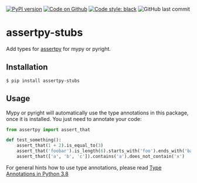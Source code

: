 [![PyPI version](https://badge.fury.io/py/Flask-HTTPAuth-stubs.svg)](https://pypi.org/project/Flask-HTTPAuth-stubs)
[![Code on Github](https://img.shields.io/badge/Code-GitHub-brightgreen)](https://github.com/socgnachilderic/assertpy-stubs)
[![Code style: black](https://img.shields.io/badge/code%20style-black-000000.svg)](https://github.com/psf/black)
![GitHub last commit](https://img.shields.io/github/last-commit/MartinThoma/Flask-HTTPAuth-stubs)

# assertpy-stubs

Add types for [assertpy](https://pypi.org/project/assertpy/) for mypy or pyright.

## Installation

```
$ pip install assertpy-stubs
```

## Usage

Mypy or pyright will automatically use the type annotations in this package, once it is
installed. You just need to annotate your code:

```python
from assertpy import assert_that

def test_something():
    assert_that(1 + 2).is_equal_to(3)
    assert_that('foobar').is_length(6).starts_with('foo').ends_with('bar')
    assert_that(['a', 'b', 'c']).contains('a').does_not_contain('x')
```

For general hints how to use type annotations, please read [Type Annotations in Python 3.8](https://medium.com/analytics-vidhya/type-annotations-in-python-3-8-3b401384403d)
